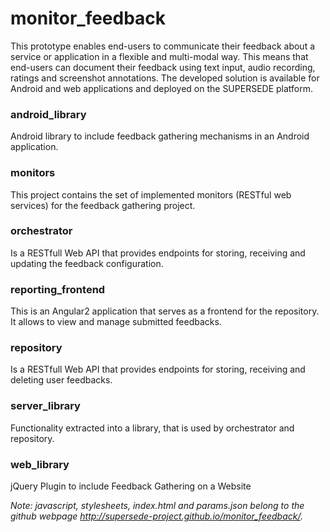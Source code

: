 # monitor_feedback

This prototype enables end-users to communicate their feedback about a service or application in a flexible and multi-modal way. This means that end-users can document their feedback using text input, audio recording, ratings and screenshot annotations. The developed solution is available for Android and web applications and deployed on the SUPERSEDE platform.


### android_library

Android library to include feedback gathering mechanisms in an Android application.

### monitors

This project contains the set of implemented monitors (RESTful web services) for the feedback gathering project.

### orchestrator

Is a RESTfull Web API that provides endpoints for storing, receiving and updating the feedback configuration.

### reporting_frontend

This is an Angular2 application that serves as a frontend for the repository. It allows to view and manage submitted feedbacks.

### repository

Is a RESTfull Web API that provides endpoints for storing, receiving and deleting user feedbacks.

### server_library

Functionality extracted into a library, that is used by orchestrator and repository.

### web_library
 
jQuery Plugin to include Feedback Gathering on a Website



_Note: javascript, stylesheets, index.html and params.json belong to the github webpage http://supersede-project.github.io/monitor_feedback/._  